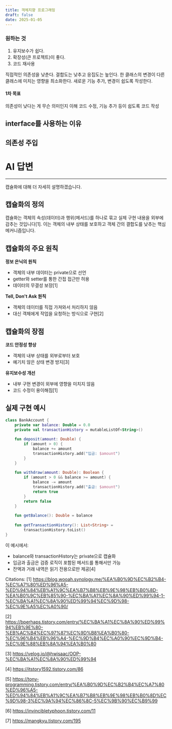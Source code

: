 ```yaml
---
title: 객체지향 프로그래밍
draft: false
date: 2025-01-05
---
```




### 원하는 것
1. 유지보수가 쉽다.
2. 확장성(큰 프로젝트)이 좋다.
3. 코드 재사용

직접적인 의존성을 낮춘다.
결합도는 낮추고 응집도는 높인다.
한 클래스의 변경이 다른 클래스에 미치는 영향을 최소화한다. 
새로운 기능 추가, 변경이 쉽도록 작성한다. 

#### 1차 목표
의존성이 낮다는 게 무슨 의미인지 이해
코드 수정, 기능 추가 등이 쉽도록 코드 작성


## interface를 사용하는 이유

## 의존성 주입




# AI 답변

---
캡슐화에 대해 더 자세히 설명하겠습니다.

## 캡슐화의 정의

캡슐화는 객체의 속성(데이터)과 행위(메서드)를 하나로 묶고 실제 구현 내용을 외부에 감추는 것입니다[1]. 이는 객체의 내부 상태를 보호하고 객체 간의 결합도를 낮추는 핵심 메커니즘입니다.

## 캡슐화의 주요 원칙

**정보 은닉의 원칙**
- 객체의 내부 데이터는 private으로 선언
- getter와 setter를 통한 간접 접근만 허용
- 데이터의 무결성 보장[1]

**Tell, Don't Ask 원칙**
- 객체의 데이터를 직접 가져와서 처리하지 않음
- 대신 객체에게 작업을 요청하는 방식으로 구현[2]

## 캡슐화의 장점

**코드 안정성 향상**
- 객체의 내부 상태를 외부로부터 보호
- 예기치 않은 상태 변경 방지[3]

**유지보수성 개선**
- 내부 구현 변경이 외부에 영향을 미치지 않음
- 코드 수정이 용이해짐[1]

## 실제 구현 예시

```kotlin
class BankAccount {
    private var balance: Double = 0.0
    private val transactionHistory = mutableListOf<String>()
    
    fun deposit(amount: Double) {
        if (amount > 0) {
            balance += amount
            transactionHistory.add("입금: $amount")
        }
    }
    
    fun withdraw(amount: Double): Boolean {
        if (amount > 0 && balance >= amount) {
            balance -= amount
            transactionHistory.add("출금: $amount")
            return true
        }
        return false
    }
    
    fun getBalance(): Double = balance
    
    fun getTransactionHistory(): List<String> = 
        transactionHistory.toList()
}
```

이 예시에서:
- balance와 transactionHistory는 private으로 캡슐화
- 입금과 출금은 검증 로직이 포함된 메서드를 통해서만 가능
- 잔액과 거래 내역은 읽기 전용으로만 제공[4]

Citations:
[1] https://blog.wooah.synology.me/%EA%B0%9D%EC%B2%B4-%EC%A7%80%ED%96%A5-%ED%94%84%EB%A1%9C%EA%B7%B8%EB%9E%98%EB%B0%8D-%EA%B0%9C%EB%85%90-%EC%BA%A1%EC%8A%90%ED%99%94-1-%EC%BA%A1%EC%8A%90%ED%99%94%EC%9D%98-%EC%9E%A5%EC%A0%90/

[2] https://bperhaps.tistory.com/entry/%EC%BA%A1%EC%8A%90%ED%99%94%EB%9E%80-%EB%AC%B4%EC%97%87%EC%9D%B8%EA%B0%80-%EC%96%B4%EB%96%A4-%EC%9D%B4%EC%A0%90%EC%9D%B4-%EC%9E%88%EB%8A%94%EA%B0%80

[3] https://velog.io/@hwisaac/OOP-%EC%BA%A1%EC%8A%90%ED%99%94

[4] https://itstory1592.tistory.com/86

[5] https://tony-programming.tistory.com/entry/%EA%B0%9D%EC%B2%B4%EC%A7%80%ED%96%A5-%ED%94%84%EB%A1%9C%EA%B7%B8%EB%9E%98%EB%B0%8D%EC%9D%98-3%EC%9A%94%EC%86%8C-5%EC%9B%90%EC%B9%99

[6] https://invincibletyphoon.tistory.com/11

[7] https://mangkyu.tistory.com/195